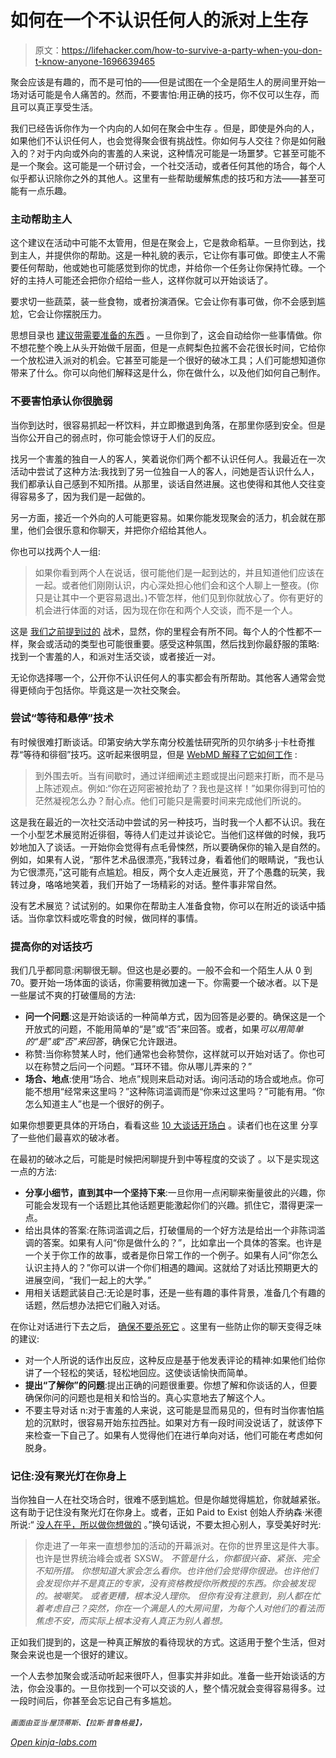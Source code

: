 # 如何在一个不认识任何人的派对上生存

> 原文：<https://lifehacker.com/how-to-survive-a-party-when-you-don-t-know-anyone-1696639465>

聚会应该是有趣的，而不是可怕的——但是试图在一个全是陌生人的房间里开始一场对话可能是令人痛苦的。然而，不要害怕:用正确的技巧，你不仅可以生存，而且可以真正享受生活。



我们已经告诉你作为一个内向的人如何在聚会中生存 。但是，即使是外向的人，如果他们不认识任何人，也会觉得聚会很有挑战性。你如何与人交往？你是如何融入的？对于内向或外向的害羞的人来说，这种情况可能是一场噩梦。它甚至可能不是一个聚会。这可能是一个研讨会，一个社交活动，或者任何其他的场合，每个人似乎都认识除你之外的其他人。这里有一些帮助缓解焦虑的技巧和方法——甚至可能有一点乐趣。

### 主动帮助主人

这个建议在活动中可能不太管用，但是在聚会上，它是救命稻草。一旦你到达，找到主人，并提供你的帮助。这是一种礼貌的表示，它让你有事可做。即使主人不需要任何帮助，他或她也可能感觉到你的忧虑，并给你一个任务让你保持忙碌。一个好的主持人可能还会把你介绍给一些人，这样你就可以开始谈话了。

要求切一些蔬菜，装一些食物，或者扮演酒保。它会让你有事可做，你不会感到尴尬，它会让你摆脱压力。

思想目录也 [建议带需要准备的东西](http://thoughtcatalog.com/christine-stockton/2013/10/9-ways-to-rock-a-party-where-you-dont-know-anyone/) 。一旦你到了，这会自动给你一些事情做。你不想花整个晚上从头开始做千层面，但是一点鳄梨色拉酱不会花很长时间，它给你一个放松进入派对的机会。它甚至可能是一个很好的破冰工具；人们可能想知道你带来了什么。你可以向他们解释这是什么，你在做什么，以及他们如何自己制作。

### 不要害怕承认你很脆弱

当你到达时，很容易抓起一杯饮料，并立即撤退到角落，在那里你感到安全。但是当你公开自己的弱点时，你可能会惊讶于人们的反应。

找另一个害羞的独自一人的客人，笑着说你们两个都不认识任何人。我最近在一次活动中尝试了这种方法:我找到了另一位独自一人的客人，问她是否认识什么人，我们都承认自己感到不知所措。从那里，谈话自然进展。这也使得和其他人交往变得容易多了，因为我们是一起做的。

另一方面，接近一个外向的人可能更容易。如果你能发现聚会的活力，机会就在那里，他们会很乐意和你聊天，并把你介绍给其他人。

你也可以找两个人一组:

> 如果你看到两个人在说话，很可能他们是一起到达的，并且知道他们应该在一起。或者他们刚刚认识，内心深处担心他们会和这个人聊上一整夜。(你只是让其中一个更容易退出。)不管怎样，他们见到你就放心了。你有更好的机会进行体面的对话，因为现在你在和两个人交谈，而不是一个人。

这是 [我们之前提到过的](https://lifehacker.com/how-i-became-the-kind-of-person-who-can-work-a-room-1467569726) 战术，显然，你的里程会有所不同。每个人的个性都不一样，聚会或活动的类型也可能很重要。感受这种氛围，然后找到你最舒服的策略:找到一个害羞的人，和派对生活交谈，或者接近一对。

无论你选择哪一个，公开你不认识任何人的事实都会有所帮助。其他客人通常会觉得更倾向于包括你。毕竟这是一次社交聚会。

### 尝试“等待和悬停”技术

有时候很难打断谈话。印第安纳大学东南分校羞怯研究所的贝尔纳多·j·卡杜奇推荐“等待和徘徊”技巧。这听起来很明显，但是 [WebMD 解释了它如何工作](http://www.webmd.com/women/features/how-to-talk-to-anyone-at-party?page=2) :

> 到外围去听。当有间歇时，通过详细阐述主题或提出问题来打断，而不是马上陈述观点。例如:“你在迈阿密被抢劫了？我也是这样！”如果你得到可怕的茫然凝视怎么办？耐心点。他们可能只是需要时间来完成他们所说的。

这是我在最近的一次社交活动中尝试的另一种技巧，当时我一个人都不认识。我在一个小型艺术展览附近徘徊，等待人们走过并谈论它。当他们这样做的时候，我巧妙地加入了谈话。一开始你会觉得有点毛骨悚然，所以要确保你的输入是自然的。例如，如果有人说，“那件艺术品很漂亮，”我转过身，看着他们的眼睛说，“我也认为它很漂亮，”这可能有点尴尬。相反，两个女人走近展览，开了个愚蠢的玩笑，我转过身，咯咯地笑着，我们开始了一场精彩的对话。整件事非常自然。

没有艺术展览？试试别的。如果你在帮助主人准备食物，你可以在附近的谈话中插话。当你拿饮料或吃零食的时候，做同样的事情。

### 提高你的对话技巧

我们几乎都同意:闲聊很无聊。但这也是必要的。一般不会和一个陌生人从 0 到 70。要开始一场体面的谈话，你需要稍微加速一下。你需要一个破冰者。以下是一些屡试不爽的打破僵局的方法:

*   **问一个问题**:这是开始谈话的一种简单方式，因为回答是必要的。确保这是一个开放式的问题，不能用简单的“是”或“否”来回答。或者，如果*可以用简单的“是”或“否”来回答*，确保它允许跟进。
*   称赞:当你称赞某人时，他们通常也会称赞你，这样就可以开始对话了。你也可以在称赞之后问一个问题。“耳环不错。你从哪儿弄来的？”
*   **场合、地点**:使用“场合、地点”规则来启动对话。询问活动的场合或地点。你可能不想用“经常来这里吗？”这种陈词滥调而是“你来过这里吗？”可能有用。“你怎么知道主人”也是一个很好的例子。

如果你想要更具体的开场白，看看这些 [10 大谈话开场白](http://lifehacker.com/break-the-ice-in-any-situation-with-these-10-conversati-632855127) 。读者们也在这里 分享了一些他们最喜欢的破冰者。

在最初的破冰之后，可能是时候把闲聊提升到中等程度的交谈了 。以下是实现这一点的方法:

*   **分享小细节，直到其中一个坚持下来**:一旦你用一点闲聊来衡量彼此的兴趣，你可能会发现有一个话题比其他话题更能激起你们的兴趣。抓住它，潜得更深一点。
*   给出具体的答案:在陈词滥调之后，打破僵局的一个好方法是给出一个非陈词滥调的答案。如果有人问“你是做什么的？”，比如拿出一个具体的答案。也许是一个关于你工作的故事，或者是你日常工作的一个例子。如果有人问“你怎么认识主持人的？”你可以讲一个你们相遇的趣闻。这就给了对话比预期更大的进展空间，“我们一起上的大学。”
*   用相关话题武装自己:无论是时事，还是一些有趣的事件背景，准备几个有趣的话题，然后想办法把它们融入对话。

在你让对话进行下去之后， [确保不要杀死它](http://lifehacker.com/how-to-avoid-awkward-conversations-when-meeting-someone-5948534) 。这里有一些防止你的聊天变得乏味的建议:

*   对一个人所说的话作出反应，这种反应是基于他发表评论的精神:如果他们给你讲了一个轻松的笑话，轻松地回应。这使谈话愉快而简单。
*   **提出“了解你”的问题**:提出正确的问题很重要。你想了解和你谈话的人，但要确保你问的问题也是相关和恰当的。真心实意地去了解这个人。
*   不要主导对话 n:对于害羞的人来说，这可能是显而易见的，但有时当你害怕尴尬的沉默时，很容易开始东拉西扯。如果对方有一段时间没说话了，就该停下来检查一下自己了。如果有人觉得他们在进行单向对话，他们可能在考虑如何脱身。

### 记住:没有聚光灯在你身上

当你独自一人在社交场合时，很难不感到尴尬。但是你越觉得尴尬，你就越紧张。这有助于记住没有聚光灯在你身上。或者，正如 Paid to Exist 创始人乔纳森·米德所说:“ [没人在乎，所以做你想做的](http://lifehacker.com/no-one-cares-so-do-what-you-want-1078553998) 。”换句话说，不要太担心别人，享受美好时光:

> 你走进了一年来一直想参加的活动的开幕派对。在你的世界里这是件大事。也许是世界统治峰会或者 SXSW。
> *不管是什么，你都很兴奋、紧张、完全不知所措。*
> *你想知道大家会怎么看你。也许他们会觉得你很逊。也许他们会发现你并不是真正的专家，没有资格教授你所教授的东西。你会被发现的。被嘲笑。*
> *或者更糟，根本没人理你。*
> *但你有没有注意到，别人都在忙着考虑自己？突然，你在一个满是人的大房间里，为每个人对他们的看法而焦虑不安，而实际上根本没有人真正为别人着想。*

正如我们提到的，这是一种真正解放的看待现状的方式。这适用于整个生活，但对聚会来说也是一个很好的建议。

一个人去参加聚会或活动听起来很吓人，但事实并非如此。准备一些开始谈话的方法，你会没事的。一旦你找到一个可以交谈的人，整个情况就会变得容易得多。过一段时间后，你甚至会忘记自己有多尴尬。

<small>*画面由亚当·屋顶蒂斯、*</small><small>*【拉斯·普鲁格曼】*</small>*，*

*[Open *kinja-labs.com*](http://kinja-labs.com/related-widget/?posts=1612086910,1619955860,1679102536&title=Recommended%20stories)*